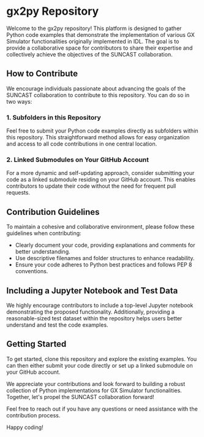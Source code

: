 # gx2py Repository

Welcome to the gx2py repository! This platform is designed to gather Python code examples that demonstrate the implementation of various GX Simulator functionalities originally implemented in IDL. The goal is to provide a collaborative space for contributors to share their expertise and collectively achieve the objectives of the SUNCAST collaboration.

## How to Contribute

We encourage individuals passionate about advancing the goals of the SUNCAST collaboration to contribute to this repository. You can do so in two ways:

### 1. Subfolders in this Repository

Feel free to submit your Python code examples directly as subfolders within this repository. This straightforward method allows for easy organization and access to all code contributions in one central location.

### 2. Linked Submodules on Your GitHub Account

For a more dynamic and self-updating approach, consider submitting your code as a linked submodule residing on your GitHub account. This enables contributors to update their code without the need for frequent pull requests.

## Contribution Guidelines

To maintain a cohesive and collaborative environment, please follow these guidelines when contributing:

- Clearly document your code, providing explanations and comments for better understanding.
- Use descriptive filenames and folder structures to enhance readability.
- Ensure your code adheres to Python best practices and follows PEP 8 conventions.

## Including a Jupyter Notebook and Test Data

We highly encourage contributors to include a top-level Jupyter notebook demonstrating the proposed functionality. Additionally, providing a reasonable-sized test dataset within the repository helps users better understand and test the code examples.

## Getting Started

To get started, clone this repository and explore the existing examples. You can then either submit your code directly or set up a linked submodule on your GitHub account.

We appreciate your contributions and look forward to building a robust collection of Python implementations for GX Simulator functionalities. Together, let's propel the SUNCAST collaboration forward!

Feel free to reach out if you have any questions or need assistance with the contribution process.

Happy coding!

